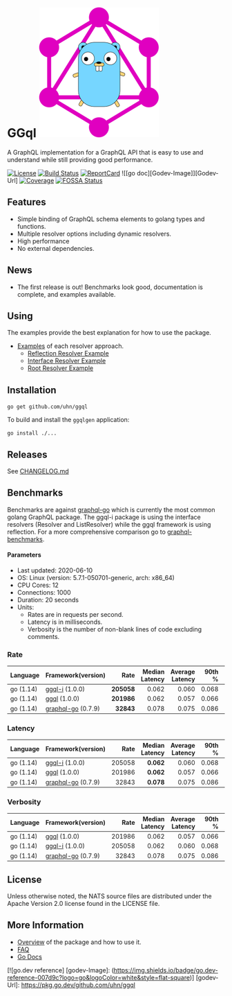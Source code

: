 # GGql ![](misc/ggql.svg)

A GraphQL implementation for a GraphQL API that is easy to use and
understand while still providing good performance.

[![License][License-Image]][License-Url] [![Build Status][Travis-Image]][Travis-Url] [![ReportCard][ReportCard-Image]][ReportCard-Url] ![[go doc][Godev-Image]][Godev-Url] [![Coverage][Coverage-Image]][Coverage-Url] [![FOSSA Status][Fossa-Image]][Fossa-Url] 

## Features

 - Simple binding of GraphQL schema elements to golang types and functions.
 - Multiple resolver options including dynamic resolvers.
 - High performance
 - No external dependencies.

## News

- The first release is out! Benchmarks look good, documentation is
  complete, and examples available.

## Using

The examples provide the best explanation for how to use the package.

 - [Examples](examples/README.md) of each resolver approach.
   - [Reflection Resolver Example](examples/reflection/README.md)
   - [Interface Resolver Example](examples/interface/README.md)
   - [Root Resolver Example](examples/root/README.md)

## Installation

```
go get github.com/uhn/ggql
```

To build and install the `ggqlgen` application:

```
go install ./...
```

## Releases

See [CHANGELOG.md](CHANGELOG.md)

## Benchmarks

Benchmarks are against
[graphql-go](https://github.com/graphql-go/graphql) which is currently
the most common golang GraphQL package. The ggql-i package is using
the interface resolvers (Resolver and ListResolver) while the ggql
framework is using reflection. For a more comprehensive comparison go
to
[graphql-benchmarks](https://github.com/the-benchmarker/graphql-benchmarks).

#### Parameters
- Last updated: 2020-06-10
- OS: Linux (version: 5.7.1-050701-generic, arch: x86_64)
- CPU Cores: 12
- Connections: 1000
- Duration: 20 seconds
- Units:
  - Rates are in requests per second.
  - Latency is in milliseconds.
  - Verbosity is the number of non-blank lines of code excluding comments.

### Rate
| Language | Framework(version) | Rate | Median Latency | Average Latency | 90th % | 99th % | Std Dev | Verbosity |
| -------- | ------------------ | ----:| ------------:| ---------------:| ------:| ------:| -------:| ---------:|
| go (1.14) | [ggql-i](https://github.com/uhn/ggql) (1.0.0) | **205058** | 0.062 | 0.060 | 0.068 | 0.088 | 0.02 | 253 |
| go (1.14) | [ggql](https://github.com/uhn/ggql) (1.0.0) | **201986** | 0.062 | 0.057 | 0.066 | 0.073 | 0.02 | 176 |
| go (1.14) | [graphql-go](https://github.com/graphql-go/graphql) (0.7.9) | **32843** | 0.078 | 0.075 | 0.086 | 0.102 | 0.03 | 378 |

### Latency
| Language | Framework(version) | Rate | Median Latency | Average Latency | 90th % | 99th % | Std Dev | Verbosity |
| -------- | ------------------ | ----:| ------------:| ---------------:| ------:| ------:| -------:| ---------:|
| go (1.14) | [ggql-i](https://github.com/uhn/ggql) (1.0.0) | 205058 | **0.062** | 0.060 | 0.068 | 0.088 | 0.02 | 253 |
| go (1.14) | [ggql](https://github.com/uhn/ggql) (1.0.0) | 201986 | **0.062** | 0.057 | 0.066 | 0.073 | 0.02 | 176 |
| go (1.14) | [graphql-go](https://github.com/graphql-go/graphql) (0.7.9) | 32843 | **0.078** | 0.075 | 0.086 | 0.102 | 0.03 | 378 |

### Verbosity
| Language | Framework(version) | Rate | Median Latency | Average Latency | 90th % | 99th % | Std Dev | Verbosity |
| -------- | ------------------ | ----:| ------------:| ---------------:| ------:| ------:| -------:| ---------:|
| go (1.14) | [ggql](https://github.com/uhn/ggql) (1.0.0) | 201986 | 0.062 | 0.057 | 0.066 | 0.073 | 0.02 | **176** |
| go (1.14) | [ggql-i](https://github.com/uhn/ggql) (1.0.0) | 205058 | 0.062 | 0.060 | 0.068 | 0.088 | 0.02 | **253** |
| go (1.14) | [graphql-go](https://github.com/graphql-go/graphql) (0.7.9) | 32843 | 0.078 | 0.075 | 0.086 | 0.102 | 0.03 | **378** |

## License

Unless otherwise noted, the NATS source files are distributed
under the Apache Version 2.0 license found in the LICENSE file.


## More Information

 - [Overview](overview.md) of the package and how to use it.
 - [FAQ](faq.md)
 - [Go Docs](https://uhn.github.io/ggql)

[License-Url]: https://www.apache.org/licenses/LICENSE-2.0
[License-Image]: https://img.shields.io/badge/License-Apache2-blue.svg
[ReportCard-Url]: https://goreportcard.com/report/uhn/ggql
[ReportCard-Image]: https://goreportcard.com/badge/github.com/uhn/ggql
[Fossa-Url]: https://app.fossa.io/projects/git%2Bgithub.com%2FUHN%2Fggql?ref=badge_shield
[Fossa-Image]: https://app.fossa.io/api/projects/git%2Bgithub.com%2Fuhn%2Fggql.svg?type=shield
[Coverage-Url]: https://coveralls.io/github/UHN/ggql?branch=master
[Coverage-Image]: https://coveralls.io/repos/github/UHN/ggql/badge.svg?branch=master
[Travis-Image]: https://travis-ci.org/UHN/ggql.svg?branch=master
[Travis-Url]: https://travis-ci.org/UHN/ggql?branch=master
[![go.dev reference]
[godev-Image]: (https://img.shields.io/badge/go.dev-reference-007d9c?logo=go&logoColor=white&style=flat-square)]
[godev-Url]: https://pkg.go.dev/github.com/uhn/ggql              
